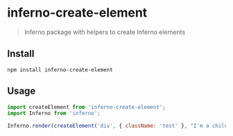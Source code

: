 # inferno-create-element

> Inferno package with helpers to create Inferno elements

## Install

```
npm install inferno-create-element
```

## Usage

```js
import createElement from 'inferno-create-element';
import Inferno from 'inferno';

Inferno.render(createElement('div', { className: 'test' }, "I'm a child!"), document.body);
```




